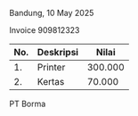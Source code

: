 Bandung, 10 May 2025

Invoice 909812323

| No. | Deskripsi |  Nilai |
| --- | -- | -- |
| 1. | Printer | 300.000 |
| 2. | Kertas  | 70.000 |

PT Borma